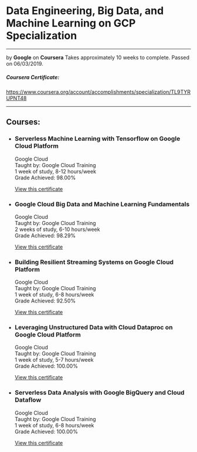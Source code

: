 # Data Engineering, Big Data, and Machine Learning on GCP Specialization

---
by **Google** on **Coursera**
Takes approximately 10 weeks to complete.
Passed on 06/03/2019.
##### Coursera Certificate:
https://www.coursera.org/account/accomplishments/specialization/TL9TYRUPNT48

---
## Courses:

- ### Serverless Machine Learning with Tensorflow on Google Cloud Platform

    Google Cloud\
    Taught by: Google Cloud Training\
    1 week of study, 8-12 hours/week\
    Grade Achieved: 98.00%
    
    [View this certificate](https://www.coursera.org/account/accomplishments/certificate/4HZQDD7HUTS9)

- ### Google Cloud Big Data and Machine Learning Fundamentals

    Google Cloud\
    Taught by: Google Cloud Training\
    2 weeks of study, 6-10 hours/week\
    Grade Achieved: 98.29%
    
    [View this certificate](https://www.coursera.org/account/accomplishments/certificate/YF8MV3HBDR4B)

- ### Building Resilient Streaming Systems on Google Cloud Platform
    Google Cloud\
    Taught by: Google Cloud Training\
    1 week of study, 6-8 hours/week\
    Grade Achieved: 92.50%
    
    [View this certificate](https://www.coursera.org/account/accomplishments/certificate/JGEAYABYUD38)

- ### Leveraging Unstructured Data with Cloud Dataproc on Google Cloud Platform
    Google Cloud\
    Taught by: Google Cloud Training\
    1 week of study, 5-7 hours/week\
    Grade Achieved: 100.00%
    
    [View this certificate](https://www.coursera.org/account/accomplishments/certificate/3HZVCAHKQ2TN)

- ### Serverless Data Analysis with Google BigQuery and Cloud Dataflow
    Google Cloud\
    Taught by: Google Cloud Training\
    1 week of study, 6-8 hours/week\
    Grade Achieved: 100.00%
    
    [View this certificate](https://www.coursera.org/account/accomplishments/certificate/MWQ2XSX4XQFR)